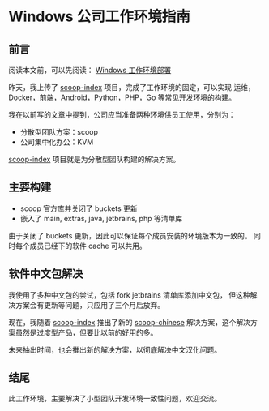 # Windows 公司工作环境指南

## 前言
阅读本文前，可以先阅读：
[Windows 工作环境部署](../2019/windows-work-environment.md)

昨天，我上传了
[scoop-index](https://github.com/ztj1993/scoop-index)
项目，完成了工作环境的固定，可以实现 
运维，Docker，前端，Android，Python，PHP，Go
等常见开发环境的构建。

我在以前写的文章中提到，公司应当准备两种环境供员工使用，分别为：
- 分散型团队方案：scoop
- 公司集中化办公：KVM

[scoop-index](https://github.com/ztj1993/scoop-index)
项目就是为分散型团队构建的解决方案。

## 主要构建
- scoop 官方库并关闭了 buckets 更新
- 嵌入了 main, extras, java, jetbrains, php 等清单库

由于关闭了 buckets 更新，因此可以保证每个成员安装的环境版本为一致的。
同时每个成员已经下的软件 cache 可以共用。

## 软件中文包解决
我使用了多种中文包的尝试，包括 fork jetbrains 清单库添加中文包，
但这种解决方案会有更新等问题，只应用了三个月后放弃。

现在，我随着
[scoop-index](https://github.com/ztj1993/scoop-index)
推出了新的
[scoop-chinese](https://github.com/ztj1993/scoop-chinese)
解决方案，这个解决方案虽然是过度型产品，但要比以前的好用的多。

未来抽出时间，也会推出新的解决方案，以彻底解决中文汉化问题。

## 结尾
此工作环境，主要解决了小型团队开发环境一致性问题，欢迎交流。
